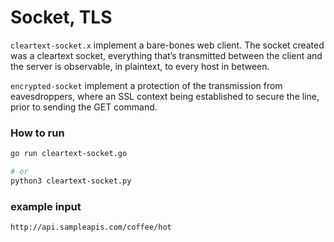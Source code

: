 # Socket, TLS
`cleartext-socket.x` implement a bare-bones web client. The socket created was a cleartext socket, everything that’s transmitted between the client and the server is observable, in plaintext, to every host in between. 

`encrypted-socket` implement a protection of the transmission from eavesdroppers, where an SSL context being established to secure the line, prior to sending the GET command.

### How to run

```sh
go run cleartext-socket.go

# or
python3 cleartext-socket.py
```

### example input

```sh
http://api.sampleapis.com/coffee/hot
```